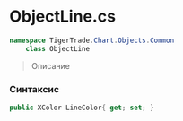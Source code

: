 
# ObjectLine.cs
```csharp
namespace TigerTrade.Chart.Objects.Common  
    class ObjectLine
```

> Описание

### Синтаксис
```csharp
public XColor LineColor{ get; set; }
```

